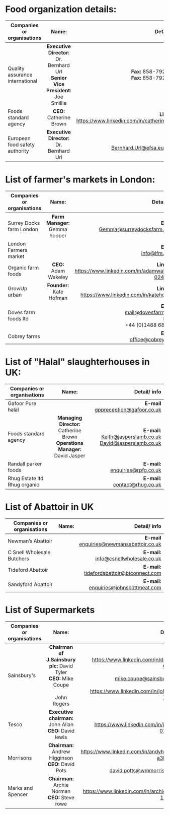 # Food organization details: #

| Companies or organisations | Name: | Detail/ info   |
| ------------- |:-------------:| -----:|
|Quality assurance international    |  **Executive Director:**  Dr. Bernhard Url <br> **Senior Vice President:**  Joe Smillie | **Fax:** 858-792-8665 <br>**Fax:** 858-792-8665|
| Foods standard agency      | **CEO:**  Catherine Brown      |   **Linkedin:** https://www.linkedin.com/in/catherineb201/ |
| European food safety authority | **Executive Director:**  Dr. Bernhard Url |   **E-mail:** <br> Bernhard.Url@efsa.europa.eu |


# List of farmer's markets in London: #

| Companies or organisations | Name: | Detail/ info   |
| ------------- |:-------------:| -----:|
| Surrey Docks farm London  |  **Farm Manager:** Gemma hooper  | **E-mail:** <br> Gemma@surreydocksfarm.org.uk |
| London Farmers market  |     |   **E-mail:** <br> info@lfm.org.uk  |
| Organic farm foods  | **CEO:**  Adam Wakeley  |   **Linkedin:** <br> https://www.linkedin.com/in/adamwakeley-0249975/  |
| GrowUp urban    | **Founder:**  Kate Hofman |   **Linkedin:** <br> https://www.linkedin.com/in/katehofman/ |
| Doves farm foods ltd  ||   **E-mail:** <br> mail@dovesfarm.co.uk  <br> **Phone** <br> +44 (0)1488 684 880  |
| Cobrey farms  |  |   **E-mail:** <br> office@cobrey.co.uk  |



# List of "Halal" slaughterhouses in UK: #

| Companies or organisations | Name: | Detail/ info   |
| ------------- |:-------------:| -----:|
| Gafoor Pure halal  |   | **E-mail** <br> gppreception@gafoor.co.uk |
| Foods standard agency      | **Managing Director:**  Catherine Brown <br> **Operations Manager:**  David Jasper |   **E-mail:** Keith@jasperslamb.co.uk <br> David@jasperslamb.co.uk |
| Randall parker foods  |  |   **E-mail:** <br> enquiries@rpfg.co.uk |
| Rhug Estate ltd Rhug organic  |  |   **E-mail:** <br> contact@rhug.co.uk  |





#  List of Abattoir in UK   #

| Companies or organisations | Name: | Detail/ info   |
| ------------- |:-------------:| -----:|
| Newman’s Abattoir  |   | **E-mail** <br> enquiries@newmansabattoir.co.uk  |
| C Snell Wholesale Butchers  |  |   **E-mail:** <br> info@csnellwholesale.co.uk  |
| Tideford Abattoir   |  |   **E-mail:** <br> tidefordabattoir@btconnect.com  |
| Sandyford Abattoir   |  |   **E-mail:** <br> enquiries@johnscottmeat.com   |




# List of Supermarkets  #

| Companies or organisations | Name: | Detail/ info   |
| ------------- |:-------------:| -----:|
| Sainsbury's  | **Chairman of J.Sainsbury plc:** David Tyler <br> **CEO:** Mike Coupe <br> <br> John Rogers | **Linkedin** <br> https://www.linkedin.com/in/davidtyler-696b643/ <br> **E-mail** <br> mike.coupe@sainsburys.co.uk <br> **Linkedin** <br> https://www.linkedin.com/in/johnrogers-77b1964/ | 
| Tesco  | **Executive chairman:** John Allan <br> **CEO:** David lewis |   **Linkedin:** <br> https://www.linkedin.com/in/johnallan-01b53013/  |
| Morrisons | **Chairman:** Andrew Higginson  <br> **CEO:** David Pots|   **Linkedin:** <br> https://www.linkedin.com/in/andyhigginson-a3b97b118/ <br> **Email:** <br> david.potts@wmmorrisons.co.uk|
| Marks and Spencer  | **Chairman:** Archie Norman <br> **CEO:** Steve rowe |   **Linkedin:** <br> https://www.linkedin.com/in/archienorman-1bb13a20/    |